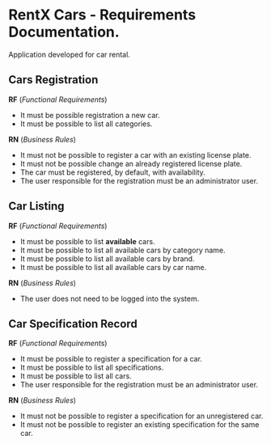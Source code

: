 # RentX Cars - Requirements Documentation. 

Application developed for car rental. 

<h2> Cars Registration </h2>

**RF** (<i>Functional Requirements</i>)
- It must be possible registration a new car.
- It must be possible to list all categories. 

**RN** (<i>Business Rules</i>)
- It must not be possible to register a car with an existing license plate.
- It must not be possible change an already registered license plate.
- The car must be registered, by default, with availability.
- The user responsible for the registration must be an administrator user. 


<h2> Car Listing </h2>

**RF** (<i>Functional Requirements</i>)
- It must be possible to list <strong>available</strong> cars. 
- It must be possible to list all available cars by category name.
- It must be possible to list all available cars by brand.
- It must be possible to list all available cars by car name.

**RN** (<i>Business Rules</i>)
- The user does not need to be logged into the system.


<h2> Car Specification Record </h2> 

**RF** (<i>Functional Requirements</i>)
- It must be possible to register a specification for a car.
- It must be possible to list all specifications. 
- It must be possible to list all cars. 
- The user responsible for the registration must be an administrator user.

**RN** (<i>Business Rules</i>)
- It must not be possible to register a specification for an unregistered car. 
- It must not be possible to register an existing specification for the same car. 

